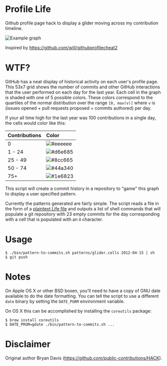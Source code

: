 Profile Life
============

Github profile page hack to display a glider moving across my contribution
timeline.

![Example graph](assets/timeline.png)

Inspired by https://github.com/will/githubprofilecheat2

WTF?
====

GitHub has a neat display of historical activity on each user's profile page.
This 53x7 grid shows the number of commits and other GitHub interactions that
the user performed on each day for the last year. Each cell in the graph is
shaded with one of 5 possible colors. These colors correspond to the quartiles
of the normal distribution over the range `[0, max(v)]` where `v` is (issues
opened + pull requests proposed + commits authored) per day.

If your all time high for the last year was 100 contributions in a single day,
the cells would color like this:

| Contributions   | Color                         |
| :-------------- | :---------------------------- |
| 0               | ![#eeeeee](assets/eeeeee.png) |
| 1  - 24         | ![#d6e685](assets/d6e685.png) |
| 25 - 49         | ![#8cc665](assets/8cc665.png) |
| 50 - 74         | ![#44a340](assets/44a340.png) |
| 75+             | ![#1e6823](assets/1e6823.png) |

This script will create a commit history in a repository to "game" this graph
to display a user specified pattern.

Currently the patterns generated are fairly simple. The script reads a file in
the form of a [plaintext Life file][] and outputs a list of shell commands
that will populate a git repository with 23 empty commits for the day
corresponding with a cell that is populated with an `O` character.

Usage
=====

    $ ./bin/pattern-to-commits.sh patterns/glider.cells 2012-04-15 | sh
    $ git push


Notes
=====
On Apple OS X or other BSD boxen, you'll need to have a copy of GNU date
available to do the date formatting. You can tell the script to use
a different `date` binary by setting the `DATE_PGRM` environment variable.

On OS X this can be accomplished by installing the `coreutils` package:

    $ brew install coreutils
    $ DATE_PRGM=gdate ./bin/pattern-to-commits.sh ...


[plaintext Life file]: http://www.conwaylife.com/wiki/Plaintext

Disclaimer
==========
Original author Bryan Davis (https://github.com/public-contributions/HACK).
